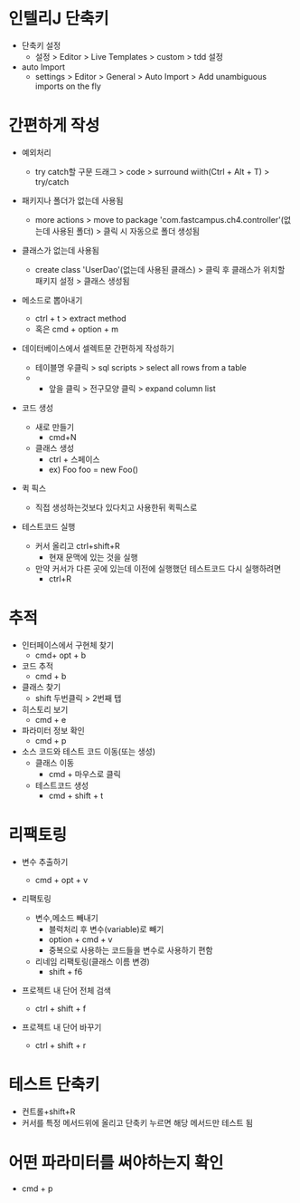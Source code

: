 # 인텔리J 단축키
- 단축키 설정
    - 설정 > Editor > Live Templates > custom > tdd 설정
- auto Import
    - settings > Editor > General > Auto Import > Add unambiguous imports on the fly
# 간편하게 작성
- 예외처리
    - try catch할 구문 드래그 > code > surround wiith(Ctrl + Alt + T) > try/catch

- 패키지나 폴더가 없는데 사용됨
    - more actions > move to package 'com.fastcampus.ch4.controller'(없는데 사용된 폴더) > 클릭 시 자동으로 폴더 생성됨
    
- 클래스가 없는데 사용됨
    - create class 'UserDao'(없는데 사용된 클래스) > 클릭 후 클래스가 위치할 패키지 설정 > 클래스 생성됨

- 메소드로 뽑아내기
    - ctrl + t > extract method
    - 혹은 cmd + option + m

- 데이터베이스에서 셀렉트문 간편하게 작성하기
    - 테이블명 우클릭 > sql scripts > select all rows from a table
    - * 앞을 클릭 > 전구모양 클릭 > expand column list
    
- 코드 생성
    - 새로 만들기 
        - cmd+N
    - 클래스 생성
        - ctrl + 스페이스
        - ex) Foo foo = new Foo()

- 퀵 픽스
    - 직접 생성하는것보다 있다치고 사용한뒤 퀵픽스로


- 테스트코드 실행
    - 커서 올리고 ctrl+shift+R
        - 현재 문맥에 있는 것을 실행
    - 만약 커서가 다른 곳에 있는데 이전에 실행했던 테스트코드 다시 실행하려면
        - ctrl+R


# 추적
- 인터페이스에서 구현체 찾기
    - cmd+ opt + b
- 코드 추적
    - cmd + b
- 클래스 찾기 
    - shift 두번클릭 > 2번째 탭
- 히스토리 보기
    - cmd + e
- 파라미터 정보 확인
    - cmd + p
- 소스 코드와 테스트 코드 이동(또는 생성)
    - 클래스 이동
        - cmd + 마우스로 클릭
    - 테스트코드 생성
        - cmd + shift + t

# 리팩토링
- 변수 추출하기
    - cmd + opt + v
- 리팩토링
    - 변수,메소드 빼내기
        - 블럭처리 후 변수(variable)로 빼기
        - option + cmd + v
        - 중복으로 사용하는 코드들을 변수로 사용하기 편함
    - 리네임 리팩토링(클래스 이름 변경)
        - shift + f6

- 프로젝트 내 단어 전체 검색
    - ctrl + shift + f  
- 프로젝트 내 단어 바꾸기
    - ctrl + shift + r 

# 테스트 단축키
- 컨트롤+shift+R
- 커서를 특정 메서드위에 올리고 단축키 누르면 해당 메서드만 테스트 됨

# 어떤 파라미터를 써야하는지 확인
- cmd + p